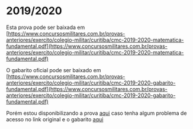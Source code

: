 # 2019/2020
Esta prova pode ser baixada em [https://www.concursosmilitares.com.br/provas-anteriores/exercito/colegio-militar/curitiba/cmc-2019-2020-matematica-fundamental.pdf](https://www.concursosmilitares.com.br/provas-anteriores/exercito/colegio-militar/curitiba/cmc-2019-2020-matematica-fundamental.pdf)

O gabarito oficial pode ser baixado em [https://www.concursosmilitares.com.br/provas-anteriores/exercito/colegio-militar/curitiba/cmc-2019-2020-gabarito-fundamental.pdf](https://www.concursosmilitares.com.br/provas-anteriores/exercito/colegio-militar/curitiba/cmc-2019-2020-gabarito-fundamental.pdf)

Porém estou disponibilizando a prova [aqui](./2019_2020/cmc-2019-2020-matematica-fundamental.pdf) caso tenha algum problema de acesso no link original e o gabarito [aqui](./2019_2020/cmc-2019-2020-gabarito-fundamental.pdf)